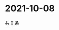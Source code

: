 # 2021-10-08

共 0 条

<!-- BEGIN WEIBO -->
<!-- 最后更新时间 Fri Oct 08 2021 18:12:10 GMT+0800 (China Standard Time) -->

<!-- END WEIBO -->
